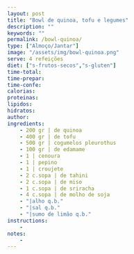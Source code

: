 ```yaml
---
layout: post
title: "Bowl de quinoa, tofu e legumes"
description: ""
keywords: ""
permalink: /bowl-quinoa/
type: ["Almoço/Jantar"]
image: "/assets/img/bowl-quinoa.png"
serve: 4 refeições
diet: ["s-frutos-secos","s-gluten"]
time-total: 
time-prepar: 
time-confe: 
calorias:
proteinas:
lipidos:
hidratos:
author: 
ingredients:
    - 200 gr | de quinoa
    - 400 gr | de tofu
    - 500 gr | cogumelos pleurothus
    - 100 gr | de edamame
    - 1 | cenoura
    - 1 | pepino
    - 1 | croujete
    - 2 c.sopa | de tahini
    - 2 c.sopa | de miso
    - 1 c.sopa | de sriracha
    - 4 c.sopa | de molho de soja
    - "|alho q.b."
    - "|sal q.b."
    - "|sumo de limão q.b."
instructions:
    - 
notes:
    - 
---
```


